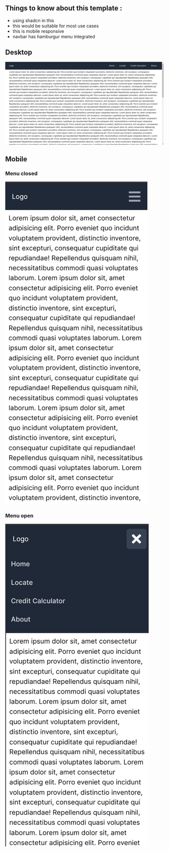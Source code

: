 ## Things to know about this template :

- using shadcn in this
- this would be suitable for most use cases
- this is mobile responsive
- navbar has hamburgur menu integrated

## Desktop
![image for website](templateScreenshots/image.png)
## Mobile
### Menu closed
![alt text](templateScreenshots/image-mob.png)
### Menu open
![alt text](templateScreenshots/image-1.png)